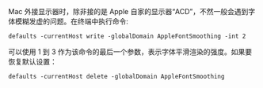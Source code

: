 Mac 外接显示器时，除非接的是 Apple 自家的显示器“ACD”，不然一般会遇到字体模糊发虚的问题。在终端中执行命令:

```shell
defaults -currentHost write -globalDomain AppleFontSmoothing -int 2
```

可以使用 1 到 3 作为该命令的最后一个参数，表示字体平滑渲染的强度。如果要恢复默认设置：

```shell
defaults -currentHost delete -globalDomain AppleFontSmoothing
```
